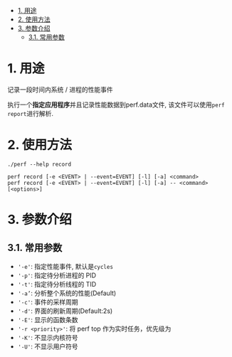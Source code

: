 
<!-- @import "[TOC]" {cmd="toc" depthFrom=1 depthTo=6 orderedList=false} -->

<!-- code_chunk_output -->

- [1. 用途](#1-用途)
- [2. 使用方法](#2-使用方法)
- [3. 参数介绍](#3-参数介绍)
  - [3.1. 常用参数](#31-常用参数)

<!-- /code_chunk_output -->

# 1. 用途

记录一段时间内系统 / 进程的性能事件

执行一个**指定应用程序**并且记录性能数据到perf.data文件, 该文件可以使用`perf report`进行解析.

# 2. 使用方法

```
./perf --help record
```

```
perf record [-e <EVENT> | --event=EVENT] [-l] [-a] <command>
perf record [-e <EVENT> | --event=EVENT] [-l] [-a] -- <command> [<options>]
```

# 3. 参数介绍

## 3.1. 常用参数

* `'-e'`: 指定性能事件, 默认是`cycles`
* `'-p'`: 指定待分析进程的 PID 
* `'-t'`: 指定待分析线程的 TID
* `'-a’`: 分析整个系统的性能(Default) 
* `'-c'`: 事件的采样周期
* `'-d'`: 界面的刷新周期(Default:2s) 
* `'-E'`: 显示的函数条数
* `'-r <priority>'`: 将 perf top 作为实时任务，优先级为 <priority>
* `'-K'`: 不显示内核符号 
* `'-U'`: 不显示用户符号
